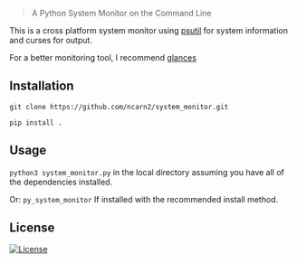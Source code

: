

> A Python System Monitor on the Command Line

This is a cross platform system monitor using [psutil](https://github.com/giampaolo/psutil/) for system information and curses for output.

For a better monitoring tool, I recommend [glances](https://github.com/nicolargo/glances)


## Installation

`git clone https://github.com/ncarn2/system_monitor.git`

`pip install .`



## Usage

`python3 system_monitor.py` in the local directory assuming you have all of the dependencies installed. 

Or:
`py_system_monitor`
If installed with the recommended install method. 

## License

[![License](http://img.shields.io/:license-mit-blue.svg?style=flat-square)](http://badges.mit-license.org)

